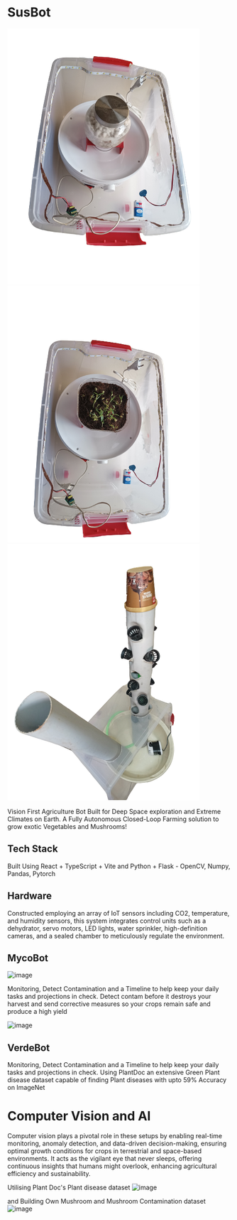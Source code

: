 # SusBot

![susbot](https://github.com/Shaburu/Advanced-Mushroom-Habitat-Mush-E/blob/main/bgremoved%20straight.png?raw=true)
![bgremoved straight](https://github.com/Shaburu/Advanced-Mushroom-Habitat-Mush-E/blob/main/plantdoc.png?raw=true)
![plantdoc](https://github.com/Shaburu/Advanced-Mushroom-Habitat-Mush-E/blob/main/susbot.png?raw=true)

Vision First Agriculture Bot Built for Deep Space exploration and Extreme Climates on Earth.
A Fully Autonomous Closed-Loop Farming solution to grow exotic Vegetables and Mushrooms!

## Tech Stack
Built Using React + TypeScript + Vite and Python + Flask - OpenCV, Numpy, Pandas, Pytorch

## Hardware
Constructed employing an array of IoT sensors including CO2, temperature, and humidity sensors, this system integrates control units such as a dehydrator, servo motors, LED lights, water sprinkler, high-definition cameras, and a sealed chamber to meticulously regulate the environment.

## MycoBot
![image](https://github.com/Shaburu/Advanced-Mushroom-Habitat-Mush-E/assets/67481819/4527f2e1-342f-4e07-bf5b-d480208e3667)

Monitoring, Detect Contamination and a Timeline to help keep your daily tasks and projections in check.
Detect contam before it destroys your harvest and send corrective measures so your crops remain safe and produce a high yield
 
![image](https://github.com/Shaburu/Advanced-Mushroom-Habitat-Mush-E/assets/67481819/6ee18bbe-bfd9-4b4f-b4c3-5c8204ae799e)

## VerdeBot

Monitoring, Detect Contamination and a Timeline to help keep your daily tasks and projections in check.
Using PlantDoc an extensive Green Plant disease dataset capable of finding Plant diseases with upto 59% Accuracy on ImageNet

# Computer Vision and AI
Computer vision plays a pivotal role in these setups by enabling real-time monitoring, anomaly detection, and data-driven decision-making, ensuring optimal growth conditions for crops in terrestrial and space-based environments. It acts as the vigilant eye that never sleeps, offering continuous insights that humans might overlook, enhancing agricultural efficiency and sustainability.

Utilising Plant Doc's Plant disease dataset 
![image](https://raw.githubusercontent.com/pratikkayal/PlantDoc-Dataset/master/PlantDoc_Examples.png)

and Building Own Mushroom and Mushroom Contamination dataset 
![image](https://github.com/Shaburu/Advanced-Mushroom-Habitat-Mush-E/assets/67481819/ad867d7d-3b6d-431b-97fc-6a76014e8bde)




